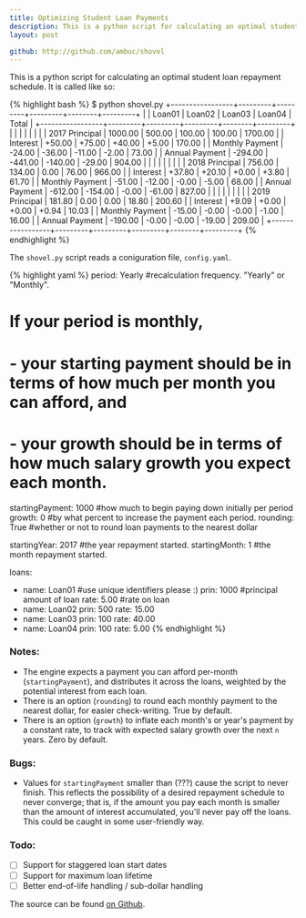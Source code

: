```yaml
---
title: Optimizing Student Loan Payments
description: This is a python script for calculating an optimal student loan repayment schedule
layout: post

github: http://github.com/ambuc/shovel
---
```


This is a python script for calculating an optimal student loan repayment schedule. It is called like so:

{% highlight bash %}
$ python shovel.py 
+-----------------+---------+---------+---------+--------+---------+
|                 |  Loan01 |  Loan02 |  Loan03 | Loan04 |   Total |
+-----------------+---------+---------+---------+--------+---------+
|                 |         |         |         |        |         |
|  2017 Principal | 1000.00 |  500.00 |  100.00 | 100.00 | 1700.00 |
|        Interest |  +50.00 |  +75.00 |  +40.00 |  +5.00 |  170.00 |
| Monthly Payment |  -24.00 |  -36.00 |  -11.00 |  -2.00 |   73.00 |
|  Annual Payment | -294.00 | -441.00 | -140.00 | -29.00 |  904.00 |
|                 |         |         |         |        |         |
|  2018 Principal |  756.00 |  134.00 |    0.00 |  76.00 |  966.00 |
|        Interest |  +37.80 |  +20.10 |   +0.00 |  +3.80 |   61.70 |
| Monthly Payment |  -51.00 |  -12.00 |   -0.00 |  -5.00 |   68.00 |
|  Annual Payment | -612.00 | -154.00 |   -0.00 | -61.00 |  827.00 |
|                 |         |         |         |        |         |
|  2019 Principal |  181.80 |    0.00 |    0.00 |  18.80 |  200.60 |
|        Interest |   +9.09 |   +0.00 |   +0.00 |  +0.94 |   10.03 |
| Monthly Payment |  -15.00 |   -0.00 |   -0.00 |  -1.00 |   16.00 |
|  Annual Payment | -190.00 |   -0.00 |   -0.00 | -19.00 |  209.00 |
+-----------------+---------+---------+---------+--------+---------+
{% endhighlight %}

The `shovel.py` script reads a coniguration file, `config.yaml`.

{% highlight yaml %}
period: Yearly          #recalculation frequency. "Yearly" or "Monthly".

# If your period is monthly,
#  - your starting payment should be in terms of how much per month you can afford, and
#  - your growth           should be in terms of how much salary growth you expect each month.

startingPayment: 1000   #how much to begin paying down initially per period
growth: 0               #by what percent to increase the payment each period.
rounding: True          #whether or not to round loan payments to the nearest dollar

startingYear: 2017      #the year repayment started.
startingMonth: 1        #the month repayment started.

loans:
  - name: Loan01        #use unique identifiers please :)
    prin: 1000          #principal amount of loan
    rate: 5.00          #rate on loan
  - name: Loan02
    prin: 500
    rate: 15.00
  - name: Loan03
    prin: 100
    rate: 40.00
  - name: Loan04
    prin: 100
    rate: 5.00
{% endhighlight %}

### Notes:
 - The engine expects a payment you can afford per-month (`startingPayment`), and distributes it across the loans, weighted by the potential interest from each loan.
 - There is an option (`rounding`) to round each monthly payment to the nearest dollar, for easier check-writing. True by default.
 - There is an option (`growth`) to inflate each month's or year's payment by a constant rate, to track with expected salary growth over the next `n` years. Zero by default.

### Bugs:
 - Values for `startingPayment` smaller than (???) cause the script to never finish. This reflects the possibility of a desired repayment schedule to never converge; that is, if the amount you pay each month is smaller than the amount of interest accumulated, you'll never pay off the loans. This could be caught in some user-friendly way.

### Todo:
 - [ ] Support for staggered loan start dates 
 - [ ] Support for maximum loan lifetime
 - [ ] Better end-of-life handling / sub-dollar handling

The source can be found [on Github](https://github.com/ambuc/shovel).

